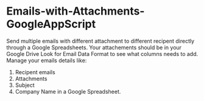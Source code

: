 # Emails-with-Attachments-GoogleAppScript
Send multiple emails with different attachment to different recipent directly through a  Google Spreadsheets. 
Your attachements should be in your Google Drive
Look for Email Data Format to see what columns needs to add.
Manage your emails details like:
  1. Recipent emails
  2. Attachments
  3. Subject
  4. Company Name
  in a Google Spreadsheet.
